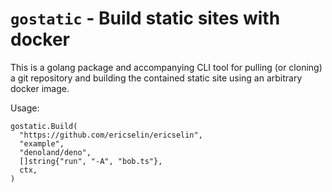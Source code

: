 # `gostatic` - Build static sites with docker

This is a golang package and accompanying CLI tool for pulling (or cloning) a git repository and building the contained static site using an arbitrary docker image.

Usage:

```golang
gostatic.Build(
  "https://github.com/ericselin/ericselin",
  "example",
  "denoland/deno",
  []string{"run", "-A", "bob.ts"},
  ctx,
)
```
